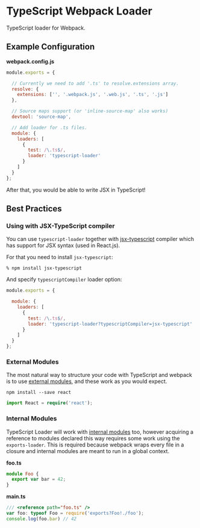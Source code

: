 # TypeScript Webpack Loader

TypeScript loader for Webpack.

## Example Configuration

**webpack.config.js**

```javascript
module.exports = {

  // Currently we need to add '.ts' to resolve.extensions array.
  resolve: {
    extensions: ['', '.webpack.js', '.web.js', '.ts', '.js']
  },

  // Source maps support (or 'inline-source-map' also works)
  devtool: 'source-map',

  // Add loader for .ts files.
  module: {
    loaders: [
      {
        test: /\.ts$/,
        loader: 'typescript-loader'
      }
    ]
  }
};
```

After that, you would be able to write JSX in TypeScript!

## Best Practices

### Using with JSX-TypeScript compiler

You can use `typescript-loader` together with
[jsx-typescript](https://github.com/fdecampredon/jsx-typescript) compiler which
has support for JSX syntax (used in React.js).

For that you need to install `jsx-typescript`:

    % npm install jsx-typescript

And specify `typescriptCompiler` loader option:

```javascript
module.exports = {

  module: {
    loaders: [
      {
        test: /\.ts$/,
        loader: 'typescript-loader?typescriptCompiler=jsx-typescript'
      }
    ]
  }
};
```

### External Modules

The most natural way to structure your code with TypeScript and webpack is to use [external modules](https://github.com/Microsoft/TypeScript/wiki/Modules#going-external), and these work as you would expect. 

```
npm install --save react
```

```typescript
import React = require('react');
```

### Internal Modules

TypeScript Loader will work with [internal modules](https://github.com/Microsoft/TypeScript/wiki/Modules#multi-file-internal-modules) too, however acquiring a reference to modules declared this way requires some work using the `exports-loader`. This is required because webpack wraps every file in a closure and internal modules are meant to run in a global context.

**foo.ts**
```typescript
module Foo {
  export var bar = 42;
}
```

**main.ts**
```typescript
/// <reference path="foo.ts" />
var foo: typeof Foo = require('exports?Foo!./foo');
console.log(foo.bar) // 42
```
